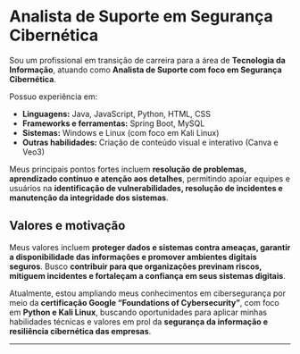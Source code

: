 # Analista de Suporte em Segurança Cibernética

Sou um profissional em transição de carreira para a área de **Tecnologia da Informação**, atuando como **Analista de Suporte com foco em Segurança Cibernética**.  

Possuo experiência em:

- **Linguagens:** Java, JavaScript, Python, HTML, CSS  
- **Frameworks e ferramentas:** Spring Boot, MySQL  
- **Sistemas:** Windows e Linux (com foco em Kali Linux)  
- **Outras habilidades:** Criação de conteúdo visual e interativo (Canva e Veo3)

Meus principais pontos fortes incluem **resolução de problemas, aprendizado contínuo e atenção aos detalhes**, permitindo apoiar equipes e usuários na **identificação de vulnerabilidades, resolução de incidentes e manutenção da integridade dos sistemas**.  

## Valores e motivação

Meus valores incluem **proteger dados e sistemas contra ameaças, garantir a disponibilidade das informações e promover ambientes digitais seguros**. Busco **contribuir para que organizações previnam riscos, mitiguem incidentes e fortaleçam a confiança em seus sistemas digitais**.  

Atualmente, estou ampliando meus conhecimentos em cibersegurança por meio da **certificação Google “Foundations of Cybersecurity”**, com foco em **Python e Kali Linux**, buscando oportunidades para aplicar minhas habilidades técnicas e valores em prol da **segurança da informação e resiliência cibernética das empresas**.  

---


